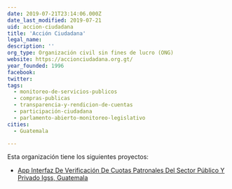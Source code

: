 ```yaml
---
date: 2019-07-21T23:14:06.000Z
date_last_modified: 2019-07-21
uid: accion-ciudadana
title: 'Acción Ciudadana'
legal_name: 
description: ''
org_type: Organización civil sin fines de lucro (ONG)
website: https://accionciudadana.org.gt/
year_founded: 1996
facebook: 
twitter: 
tags:
  - monitoreo-de-servicios-publicos
  - compras-publicas
  - transparencia-y-rendicion-de-cuentas
  - participación-ciudadana
  - parlamento-abierto-monitoreo-legislativo
cities: 
  - Guatemala

---
```


Esta organización tiene los siguientes proyectos:

- [App Interfaz De Verificación De Cuotas Patronales Del Sector Público Y Privado Igss, Guatemala](/proyectos/app-interfaz-de-verificacion-de-cuotas-patronales-del-sector-publico-y-privado-igss-guatemala)
